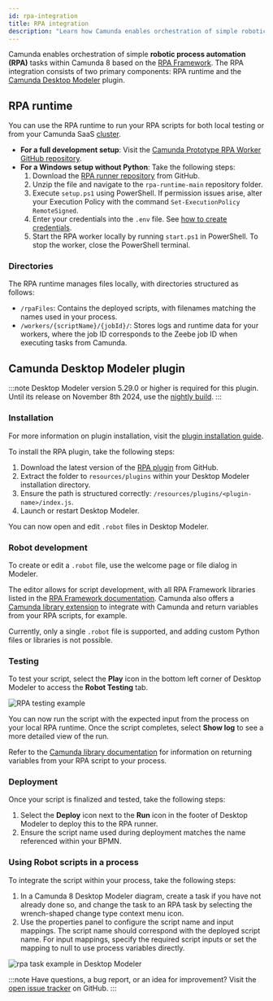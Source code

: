 ```yaml
---
id: rpa-integration
title: RPA integration
description: "Learn how Camunda enables orchestration of simple robotic process automation (RPA) tasks within Camunda 8 based on the RPA Framework."
---
```


Camunda enables orchestration of simple **robotic process automation (RPA)** tasks within Camunda 8 based on the [RPA Framework](https://rpaframework.org/). The RPA integration consists of two primary components: RPA runtime and the [Camunda Desktop Modeler](/components/modeler/about-modeler.md) plugin.

## RPA runtime

You can use the RPA runtime to run your RPA scripts for both local testing or from your Camunda SaaS [cluster](/guides/create-cluster.md).

- **For a full development setup**: Visit the [Camunda Prototype RPA Worker GitHub repository](https://github.com/camunda/rpa-runtime).
- **For a Windows setup without Python**: Take the following steps:
  1. Download the [RPA runner repository](https://github.com/camunda/rpa-runtime/archive/refs/heads/main.zip) from GitHub.
  2. Unzip the file and navigate to the `rpa-runtime-main` repository folder.
  3. Execute `setup.ps1` using PowerShell. If permission issues arise, alter your Execution Policy with the command `Set-ExecutionPolicy RemoteSigned`.
  4. Enter your credentials into the `.env` file. See [how to create credentials](/components/console/manage-clusters/manage-api-clients.md#create-a-client).
  5. Start the RPA worker locally by running `start.ps1` in PowerShell. To stop the worker, close the PowerShell terminal.

### Directories

The RPA runtime manages files locally, with directories structured as follows:

- `/rpaFiles`: Contains the deployed scripts, with filenames matching the names used in your process.
- `/workers/{scriptName}/{jobId}/`: Stores logs and runtime data for your workers, where the job ID corresponds to the Zeebe job ID when executing tasks from Camunda.

## Camunda Desktop Modeler plugin

:::note
Desktop Modeler version 5.29.0 or higher is required for this plugin. Until its release on November 8th 2024, use the [nightly build](https://downloads.camunda.cloud/release/camunda-modeler/nightly/).
:::

### Installation

For more information on plugin installation, visit the [plugin installation guide](/components/modeler/desktop-modeler/plugins/plugins.md).

To install the RPA plugin, take the following steps:

1. Download the latest version of the [RPA plugin](http://github.com/camunda/camunda-modeler-rpa-plugin/zipball/latest/) from GitHub.
2. Extract the folder to `resources/plugins` within your Desktop Modeler installation directory.
3. Ensure the path is structured correctly: `/resources/plugins/<plugin-name>/index.js`.
4. Launch or restart Desktop Modeler.

You can now open and edit `.robot` files in Desktop Modeler.

### Robot development

To create or edit a `.robot` file, use the welcome page or file dialog in Modeler.

The editor allows for script development, with all RPA Framework libraries listed in the [RPA Framework documentation](https://rpaframework.org/#libraries). Camunda also offers a [Camunda library extension](/components/early-access/experimental/rpa/camunda-rpa-framework-library.md) to integrate with Camunda and return variables from your RPA scripts, for example.

Currently, only a single `.robot` file is supported, and adding custom Python files or libraries is not possible.

### Testing

To test your script, select the **Play** icon in the bottom left corner of Desktop Modeler to access the **Robot Testing** tab.

![RPA testing example](../img/testing-rpa.png)

You can now run the script with the expected input from the process on your local RPA runtime. Once the script completes, select **Show log** to see a more detailed view of the run.

Refer to the [Camunda library documentation](/components/experimental/rpa/camunda-rpa-framework-library.md) for information on returning variables from your RPA script to your process.

### Deployment

Once your script is finalized and tested, take the following steps:

1. Select the **Deploy** icon next to the **Run** icon in the footer of Desktop Modeler to deploy this to the RPA runner.
2. Ensure the script name used during deployment matches the name referenced within your BPMN.

### Using Robot scripts in a process

To integrate the script within your process, take the following steps:

1. In a Camunda 8 Desktop Modeler diagram, create a task if you have not already done so, and change the task to an RPA task by selecting the wrench-shaped change type context menu icon.
2. Use the properties panel to configure the script name and input mappings. The script name should correspond with the deployed script name. For input mappings, specify the required script inputs or set the mapping to null to use process variables directly.

![rpa task example in Desktop Modeler](../img/rpa-task-example.png)

:::note
Have questions, a bug report, or an idea for improvement? Visit the [open issue tracker](https://github.com/camunda/rpa-runtime/issues/new/choose) on GitHub.
:::
